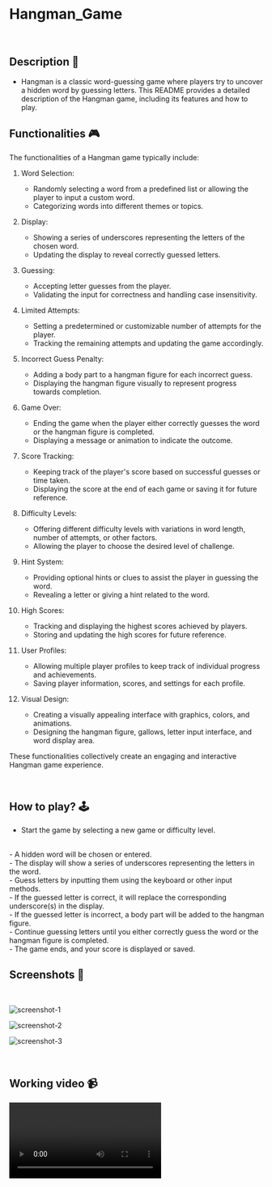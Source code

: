 # **Hangman_Game** 

<br>

## **Description 📃**
- Hangman is a classic word-guessing game where players try to uncover a hidden word by guessing letters. This README provides a detailed description of the Hangman game, including its features and how to play.


## **Functionalities 🎮**
The functionalities of a Hangman game typically include:

1. Word Selection:
   - Randomly selecting a word from a predefined list or allowing the player to input a custom word.
   - Categorizing words into different themes or topics.

2. Display:
   - Showing a series of underscores representing the letters of the chosen word.
   - Updating the display to reveal correctly guessed letters.

3. Guessing:
   - Accepting letter guesses from the player.
   - Validating the input for correctness and handling case insensitivity.

4. Limited Attempts:
   - Setting a predetermined or customizable number of attempts for the player.
   - Tracking the remaining attempts and updating the game accordingly.

5. Incorrect Guess Penalty:
   - Adding a body part to a hangman figure for each incorrect guess.
   - Displaying the hangman figure visually to represent progress towards completion.

6. Game Over:
   - Ending the game when the player either correctly guesses the word or the hangman figure is completed.
   - Displaying a message or animation to indicate the outcome.

7. Score Tracking:
   - Keeping track of the player's score based on successful guesses or time taken.
   - Displaying the score at the end of each game or saving it for future reference.

8. Difficulty Levels:
   - Offering different difficulty levels with variations in word length, number of attempts, or other factors.
   - Allowing the player to choose the desired level of challenge.

9. Hint System:
   - Providing optional hints or clues to assist the player in guessing the word.
   - Revealing a letter or giving a hint related to the word.

10. High Scores:
    - Tracking and displaying the highest scores achieved by players.
    - Storing and updating the high scores for future reference.

11. User Profiles:
    - Allowing multiple player profiles to keep track of individual progress and achievements.
    - Saving player information, scores, and settings for each profile.

12. Visual Design:
    - Creating a visually appealing interface with graphics, colors, and animations.
    - Designing the hangman figure, gallows, letter input interface, and word display area.


These functionalities collectively create an engaging and interactive Hangman game experience.


<br>

## **How to play? 🕹️**
-  Start the game by selecting a new game or difficulty level.
<br>
-  A hidden word will be chosen or entered.
<br>
-  The display will show a series of underscores representing the letters in the word.
<br>
-  Guess letters by inputting them using the keyboard or other input methods.
<br>
-  If the guessed letter is correct, it will replace the corresponding underscore(s) in the display.
<br>
-  If the guessed letter is incorrect, a body part will be added to the hangman figure.
<br>
-  Continue guessing letters until you either correctly guess the word or the hangman figure is completed.
<br>
-  The game ends, and your score is displayed or saved.


<br>

## **Screenshots 📸**

<br>

![screenshot-1](/GameZone/Games/Hangman_Game/assets/images/HangMan_Game.png)

![screenshot-2](/GameZone/Games/Hangman_Game/assets/images/HangMan_Game%5B2%5D.png)

![screenshot-3](/GameZone/Games/Hangman_Game/assets/images/HangMan_Game%5B3%5D.png)

<br>

## **Working video 📹**

![working-video](/GameZone/Games/Hangman_Game/assets/HangMan-%20by%20chinmayjain08.mp4)